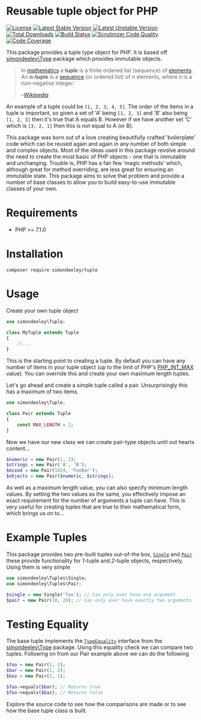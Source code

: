 Reusable tuple object for PHP
==================================

[![License](https://poser.pugx.org/simondeeley/tuple/license)](https://packagist.org/packages/simondeeley/tuple) [![Latest Stable Version](https://poser.pugx.org/simondeeley/tuple/v/stable)](https://packagist.org/packages/simondeeley/tuple) [![Latest Unstable Version](https://poser.pugx.org/simondeeley/tuple/v/unstable)](https://packagist.org/packages/simondeeley/tuple) [![Total Downloads](https://poser.pugx.org/simondeeley/tuple/downloads)](https://packagist.org/packages/simondeeley/tuple) [![Build Status](https://travis-ci.org/simondeeley/tuple.svg?branch=master)](https://travis-ci.org/simondeeley/tuple) [![Scrutinizer Code Quality](https://scrutinizer-ci.com/g/simondeeley/tuple/badges/quality-score.png?b=master)](https://scrutinizer-ci.com/g/simondeeley/tuple/?branch=master) [![Code Coverage](https://scrutinizer-ci.com/g/simondeeley/tuple/badges/coverage.png?b=master)](https://scrutinizer-ci.com/g/simondeeley/tuple/?branch=master)

This package provides a tuple type object for PHP. It is based off [simondeeley\Type](https://github.com/simondeeley/type) package which provides immutable objects.

> In [mathematics](https://en.wikipedia.org/wiki/Mathematics) a **tuple** is a finite ordered list (sequence) of [elements](https://en.wikipedia.org/wiki/Element_(mathematics)). An **_n_-tuple** is a [sequence](https://en.wikipedia.org/wiki/Sequence) (or ordered list) of _n_ elements, where _n_ is a non-negative integer.
>
> –_[Wikipedia](https://en.wikipedia.org/wiki/Tuple)_

An example of a tuple could be `[1, 2, 3, 4, 5]`. The order of the items in a tuple is important, so given a set of 'A' being `[1, 2, 3]` and 'B' also being `[1, 2, 3]` then it's true that A equals B. However if we have another set 'C' which is `[3, 2, 1]` then this is not equal to A (or B).

This package was born out of a love creating beautifully crafted 'boilerplate' code which can be reused again and again in any number of both simple and complex objects. Most of the ideas used in this package revolve around the need to create the most basic of PHP objects - one that is immutable and unchanging. Trouble is, PHP has a fair few 'magic methods' which, although great for method overriding, are less great for ensuring an immutable state. This package aims to solve that problem and provide a number of base classes to allow you to build easy-to-use immutable classes of your own.

Requirements
============

* PHP >= 7.1.0

Installation
============

```
composer require simondeeley/tuple
```

Usage
=====

Create your own tuple object

```php
use simondeeley\Tuple;

class MyTuple extends Tuple
{
    //...
}
```

This is the starting point to creating a tuple. By default you can have any number of items in your tuple object (up to the limit of PHP's [PHP_INT_MAX](http://php.net/manual/en/reserved.constants.php) value). You can override this and create your own maximum length tuples.

Let's go ahead and create a simple tuple called a pair. Unsurprisingly this has a maximum of two items.

```php
use simondeeley\Tuple;

class Pair extends Tuple
{
    const MAX_LENGTH = 2;
}
```

Now we have our new class we can create pair-type objects until out hearts content...
```php
$numeric = new Pair(1, 2);
$strings = new Pair('A', 'B');
$mixed = new Pair(1024, 'FooBar');
$objects = new Pair($numeric, $strings);
```

As well as a maximum length value, you can also specify minimum length values. By setting the two values as the same, you effectively impose an exact requirement for the number of arguments a tuple can have. This is very useful for creating tuples that are true to their mathematical form, which brings us on to...

Example Tuples
==============
This package provides two pre-built tuples out-of-the box, [`Single`](https://github.com/simondeeley/type/blob/master/src/Tuples/Single.php) and [`Pair`](https://github.com/simondeeley/type/blob/master/src/Tuples/Pair.php) these provide functionality for _1_-tuple and _2_-tuple objects, respectively. Using them is very simple
```php
use simondeeley\Tuples\Single;
use simondeeley\Tuples\Pair;

$single = new Single('foo'); // Can only ever have one argument
$pair = new Pair(10, 20); // Can only ever have exactly two arguments
```

Testing Equality
================

The base tuple implements the  [`TypeEquality`](https://github.com/simondeeley/type/blob/master/src/Type/TypeEquality.php) interface from the [simondeeley\Type](https://github.com/simondeeley/type) package. Using this equality check we can compare two tuples. Following on from our Pair example above we can do the following

```php
$foo = new Pair(1, 2);
$bar = new Pair(1, 2);
$baz = new Pair(2, 1);

$foo->equals($bar); // Returns true
$foo->equals($baz); // Returns false
```

Explore the source code to see how the comparisons are made or to see how the base tuple class is built.
